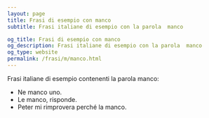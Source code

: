 ```yaml
---
layout: page
title: Frasi di esempio con manco 
subtitle: Frasi italiane di esempio con la parola  manco

og_title: Frasi di esempio con manco 
og_description: Frasi italiane di esempio con la parola  manco
og_type: website
permalink: /frasi/m/manco.html
---
```


Frasi italiane di esempio contenenti la parola manco:


- Ne manco uno.
- Le manco, risponde.
- Peter mi rimprovera perché la manco.
